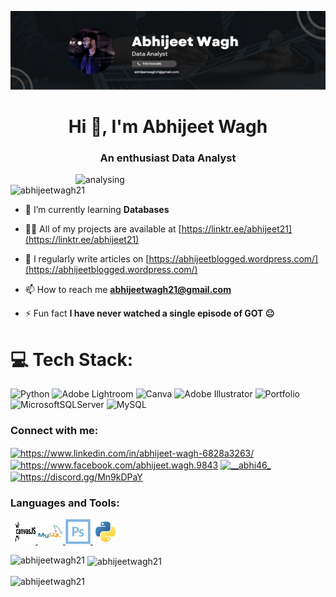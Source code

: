 ![logo](https://github.com/abhijeetwagh21/abhijeetwagh21/blob/main/chrome_5aEl2eyRfE.png)
<h1 align="center">Hi 👋, I'm Abhijeet Wagh</h1>
<h3 align="center">An enthusiast Data Analyst</h3>

<img align="right" alt="analysing" width="400" src="https://user-images.githubusercontent.com/55389276/140866485-8fb1c876-9a8f-4d6a-98dc-08c4981eaf70.gif">

<p align="left"> <img src="https://komarev.com/ghpvc/?username=abhijeetwagh21&label=Profile%20views&color=0e75b6&style=flat" alt="abhijeetwagh21" /> </p>

- 🌱 I’m currently learning **Databases**

- 👨‍💻 All of my projects are available at [https://linktr.ee/abhijeet21](https://linktr.ee/abhijeet21)

- 📝 I regularly write articles on [https://abhijeetblogged.wordpress.com/](https://abhijeetblogged.wordpress.com/)

- 📫 How to reach me **abhijeetwagh21@gmail.com**

- ⚡ Fun fact **I have never watched a single episode of GOT 😐**

# 💻 Tech Stack:
![Python](https://img.shields.io/badge/python-3670A0?style=for-the-badge&logo=python&logoColor=ffdd54) ![Adobe Lightroom](https://img.shields.io/badge/Adobe%20Lightroom-31A8FF.svg?style=for-the-badge&logo=Adobe%20Lightroom&logoColor=white) ![Canva](https://img.shields.io/badge/Canva-%2300C4CC.svg?style=for-the-badge&logo=Canva&logoColor=white) ![Adobe Illustrator](https://img.shields.io/badge/adobeillustrator-%23FF9A00.svg?style=for-the-badge&logo=adobeillustrator&logoColor=white) ![Portfolio](https://img.shields.io/badge/Portfolio-%23000000.svg?style=for-the-badge&logo=firefox&logoColor=#FF7139) ![MicrosoftSQLServer](https://img.shields.io/badge/Microsoft%20SQL%20Sever-CC2927?style=for-the-badge&logo=microsoft%20sql%20server&logoColor=white) ![MySQL](https://img.shields.io/badge/mysql-%2300f.svg?style=for-the-badge&logo=mysql&logoColor=white)

<h3 align="left">Connect with me:</h3>
<p align="left">
<a href="https://linkedin.com/in/https://www.linkedin.com/in/abhijeet-wagh-6828a3263/" target="blank"><img align="center" src="https://raw.githubusercontent.com/rahuldkjain/github-profile-readme-generator/master/src/images/icons/Social/linked-in-alt.svg" alt="https://www.linkedin.com/in/abhijeet-wagh-6828a3263/" height="30" width="40" /></a>
<a href="https://fb.com/https://www.facebook.com/abhijeet.wagh.9843" target="blank"><img align="center" src="https://raw.githubusercontent.com/rahuldkjain/github-profile-readme-generator/master/src/images/icons/Social/facebook.svg" alt="https://www.facebook.com/abhijeet.wagh.9843" height="30" width="40" /></a>
<a href="https://instagram.com/__abhi46_" target="blank"><img align="center" src="https://raw.githubusercontent.com/rahuldkjain/github-profile-readme-generator/master/src/images/icons/Social/instagram.svg" alt="__abhi46_" height="30" width="40" /></a>
<a href="https://discord.gg/https://discord.gg/Mn9kDPaY" target="blank"><img align="center" src="https://raw.githubusercontent.com/rahuldkjain/github-profile-readme-generator/master/src/images/icons/Social/discord.svg" alt="https://discord.gg/Mn9kDPaY" height="30" width="40" /></a>
</p>

<h3 align="left">Languages and Tools:</h3>
<p align="left"> <a href="https://canvasjs.com" target="_blank" rel="noreferrer"> <img src="https://raw.githubusercontent.com/Hardik0307/Hardik0307/master/assets/canvasjs-charts.svg" alt="canvasjs" width="40" height="40"/> </a> <a href="https://www.mysql.com/" target="_blank" rel="noreferrer"> <img src="https://raw.githubusercontent.com/devicons/devicon/master/icons/mysql/mysql-original-wordmark.svg" alt="mysql" width="40" height="40"/> </a> <a href="https://www.photoshop.com/en" target="_blank" rel="noreferrer"> <img src="https://raw.githubusercontent.com/devicons/devicon/master/icons/photoshop/photoshop-line.svg" alt="photoshop" width="40" height="40"/> </a> <a href="https://www.python.org" target="_blank" rel="noreferrer"> <img src="https://raw.githubusercontent.com/devicons/devicon/master/icons/python/python-original.svg" alt="python" width="40" height="40"/> </a> </p>

<p><img align="left" src="https://github-readme-stats.vercel.app/api/top-langs?username=abhijeetwagh21&show_icons=true&locale=en&layout=compact" alt="abhijeetwagh21" /></p>

<p>&nbsp;<img align="center" src="https://github-readme-stats.vercel.app/api?username=abhijeetwagh21&show_icons=true&locale=en" alt="abhijeetwagh21" /></p>

<p><img align="center" src="https://github-readme-streak-stats.herokuapp.com/?user=abhijeetwagh21&" alt="abhijeetwagh21" /></p>
